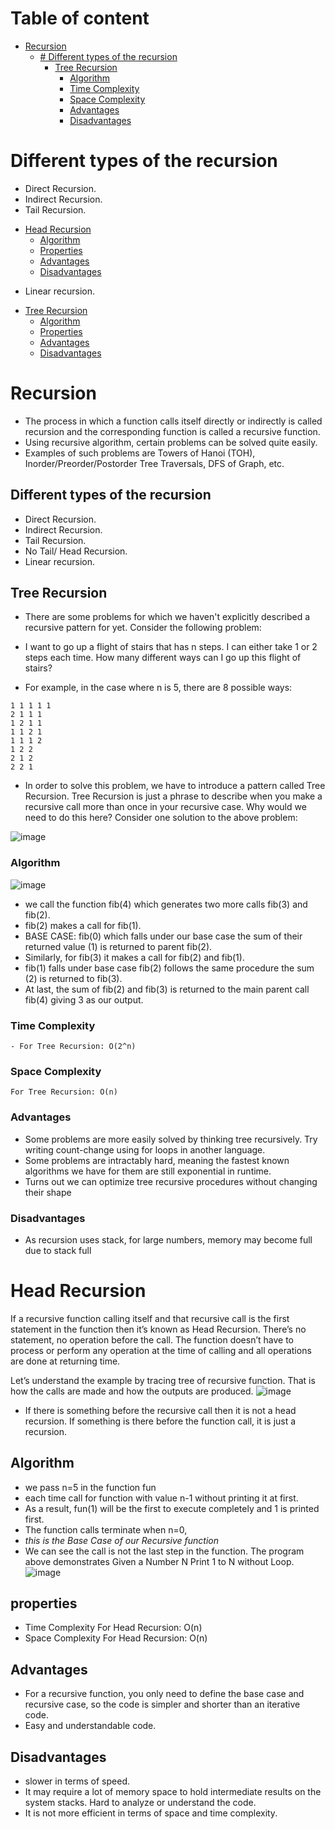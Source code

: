 # Table of content

- [Recursion](#recursion)
  - [# Different types of the recursion](#different-types-of-the-recursion)
    - [Tree Recursion](#tree-recursion)
      - [Algorithm](#algorithm)
      - [Time Complexity](#time-complexity)
      - [Space Complexity](#space-complexity)
      - [Advantages](#advantages)
      - [Disadvantages](#disadvantages)



# Different types of the recursion
* Direct Recursion.
* Indirect Recursion.
* Tail Recursion.
- [Head Recursion](#head-recursion)
  - [Algorithm](#head-recursion)
  - [Properties](#head-recursion)
  - [Advantages](#head-recursion)
  - [Disadvantages](#head-recursion)
* Linear recursion.
- [Tree Recursion](#tree-recursion)
  - [Algorithm](#algorithm)
  - [Properties](#properties)
  - [Advantages](#advantages)
  - [Disadvantages](#disadvantages)

# Recursion


- The process in which a function calls itself directly or indirectly is called recursion and the corresponding function is called a recursive function. 
- Using recursive algorithm, certain problems can be solved quite easily.
- Examples of such problems are Towers of Hanoi (TOH), Inorder/Preorder/Postorder Tree Traversals, DFS of Graph, etc.

## Different types of the recursion
- Direct Recursion.
- Indirect Recursion.
- Tail Recursion.
- No Tail/ Head Recursion.
- Linear recursion.


## Tree Recursion

- There are some problems for which we haven't explicitly described a recursive pattern for yet. Consider the following problem:
- I want to go up a flight of stairs that has n steps. I can either take 1 or 2 steps each time. How many different ways can I go up this flight of stairs?

- For example, in the case where n is 5, there are 8 possible ways:

```
1 1 1 1 1
2 1 1 1
1 2 1 1
1 1 2 1
1 1 1 2
1 2 2
2 1 2
2 2 1
```

- In order to solve this problem, we have to introduce a pattern called Tree Recursion. Tree Recursion is just a phrase to describe when you make a recursive call more than once in your recursive case. Why would we need to do this here? Consider one solution to the above problem:

![image](https://user-images.githubusercontent.com/100334178/165895477-0529fa51-0e9e-42ca-812f-0a4198877e63.png)


### Algorithm

![image](https://user-images.githubusercontent.com/100334178/165895307-45a41ced-b354-4c81-b3f5-595bd1dc73f1.png)

- we call the function fib(4) which generates two more calls fib(3) and fib(2).
- fib(2) makes a call for fib(1). 
- BASE CASE: fib(0) which falls under our base case the sum of their returned value (1) is returned to parent fib(2). 
- Similarly, for fib(3) it makes a call for fib(2) and fib(1).
- fib(1) falls under base case fib(2) follows the same procedure the sum (2) is returned to fib(3). 
- At last, the sum of fib(2) and fib(3) is returned to the main parent call fib(4) giving 3 as our output.
 
### Time Complexity
```
- For Tree Recursion: O(2^n) 
```

### Space Complexity 
```
For Tree Recursion: O(n)
```

### Advantages

- Some problems are more easily solved by thinking tree recursively. Try writing count-change using for loops in another language.
- Some problems are intractably hard, meaning the fastest known algorithms we have for them are still exponential in runtime.
- Turns out we can optimize tree recursive procedures without changing their shape

### Disadvantages

- As recursion uses stack, for large numbers, memory may become full due to stack full


# Head Recursion
 If a recursive function calling itself and that recursive call is the first statement in the function then it’s known as Head Recursion. There’s no statement, no operation before the call. The function doesn’t have to process or perform any operation at the time of calling and all operations are done at returning time.

Let’s understand the example by tracing tree of recursive function. That is how the calls are made and how the outputs are produced.
![image](https://user-images.githubusercontent.com/100334178/166974790-912ef94f-0e4a-4730-a374-25cf4dd146da.png)

*  If there is something before the recursive call then it is not a head recursion. If something is there before the function call, it is just a recursion. 


## Algorithm
- we pass n=5 in the function fun
-  each time call for function with value n-1 without printing it at first. 
-  As a result, fun(1) will be the first to execute completely and 1 is printed first. 
-  The function calls terminate when n=0,
-  _this is the Base Case of our Recursive function_
- We can see the call is not the last step in the function. The program above demonstrates Given a Number N Print 1 to N without Loop.
 ![image](https://user-images.githubusercontent.com/100334178/166975640-926924ba-2756-4666-add3-683bf93c56b2.png)

 
## properties
* Time Complexity For Head Recursion: O(n) 
* Space Complexity For Head Recursion: O(n)
 
## Advantages
* For a recursive function, you only need to define the base case and recursive case, so the code is simpler and shorter than an iterative code.
* Easy and understandable code.

## Disadvantages
* slower in terms of speed.
* It may require a lot of memory space to hold intermediate results on the system stacks.
Hard to analyze or understand the code.
* It is not more efficient in terms of space and time complexity.
